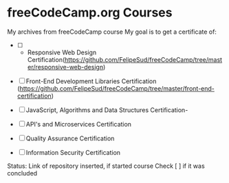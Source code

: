 ﻿
# freeCodeCamp.org Courses
My archives from freeCodeCamp course
My goal is to get a certificate of: 

 - [ ] - Responsive Web Design
 Certification(https://github.com/FelipeSud/freeCodeCamp/tree/master/responsive-web-design)
       
 - [ ] Front-End Development Libraries
              Certification
(https://github.com/FelipeSud/freeCodeCamp/tree/master/front-end-certification)
 - [ ] JavaScript, Algorithms and Data Structures Certification- 
 - [ ] API's and Microservices Certification
 - [ ] Quality Assurance Certification
 - [ ] Information Security Certification

Status: 
Link of repository inserted, if started course
Check [ ] if it was concluded





 

